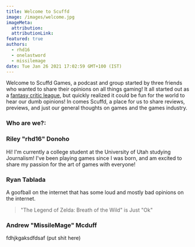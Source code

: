 ```yaml
---
title: Welcome to Scuffd
image: /images/welcome.jpg
imageMeta:
  attribution:
  attributionLink:
featured: true
authors:
  - rhd16
  - onelastword
  - missilemage
date: Tue Jan 26 2021 17:02:59 GMT+100 (IST)
---
```


Welcome to Scuffd Games, a podcast and group started by three friends who wanted to share their opinions on all things gaming!
It all started out as a [fantasy critic league](https://fantasycritic.games), but quickly realized it could be fun for the world to hear our dumb opinions!
In comes Scuffd, a place for us to share reviews, previews, and just our general thoughts on games and the games industry.

### Who are we?:

### Riley "rhd16" Donoho

Hi! I'm currently a college student at the University of Utah studying Journalism!
I've been playing games since I was born, and am excited to share my passion for the art of games with everyone!

### Ryan Tablada

A goofball on the internet that has some loud and mostly bad opinions on the internet.

> "The Legend of Zelda: Breath of the Wild" is Just "Ok"

### Andrew "MissileMage" Mcduff
fdhjkgaksdfdsaf (put shit here)
